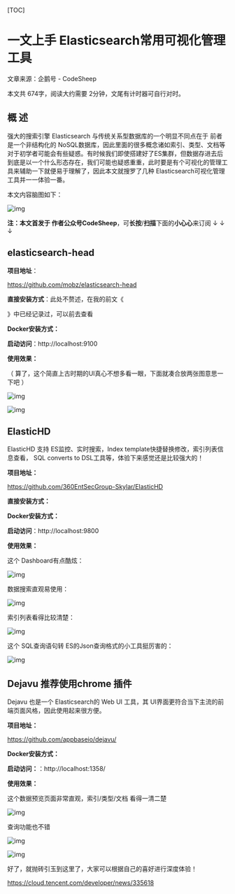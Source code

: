[TOC]



# 一文上手 Elasticsearch常用可视化管理工具

文章来源：企鹅号 - CodeSheep 

本文共 674字，阅读大约需要 2分钟，文尾有计时器可自行对时。

## **概   述**

强大的搜索引擎 Elasticsearch 与传统关系型数据库的一个明显不同点在于 前者是一个非结构化的 NoSQL数据库，因此里面的很多概念诸如索引、类型、文档等对于初学者可能会有些疑惑。有时候我们即使搭建好了ES集群，但数据存进去后到底是以一个什么形态存在，我们可能也疑惑重重，此时要是有个可视化的管理工具来辅助一下就便易于理解了，因此本文就搜罗了几种 Elasticsearch可视化管理工具并一一体验一番。

本文内容脑图如下：



![img](image-201905111509/1620-20190511150651768.jpeg)

**注：**本文首发于 作者**公众号CodeSheep**，可**长按**/**扫描**下面的**小心心**来订阅 ↓ ↓ ↓

## **elasticsearch-head**

**项目地址**：

https://github.com/mobz/elasticsearch-head

**直接安装方式**：此处不赘述，在我的前文《

》中已经记录过，可以前去查看

**Docker安装方式：**

**启动访问**：http://localhost:9100

**使用效果：**

（ 算了，这个简直上古时期的UI真心不想多看一眼，下面就凑合放两张图意思一下吧 ）



![img](image-201905111509/1620-20190511150651791.jpeg)

![img](image-201905111509/1620-20190511150651903.jpeg)

## **ElasticHD**

ElasticHD 支持 ES监控、实时搜索，Index template快捷替换修改，索引列表信息查看， SQL converts to DSL工具等，体验下来感觉还是比较强大的！

**项目地址：**

https://github.com/360EntSecGroup-Skylar/ElasticHD

**直接安装方式：**

**Docker安装方式：**

**启动访问**：http://localhost:9800

**使用效果：**

这个 Dashboard有点酷炫：



![img](image-201905111509/1620-20190511150651964.jpeg)

数据搜索直观易使用：



![img](image-201905111509/1620-20190511150651891.jpeg)

索引列表看得比较清楚：



![img](image-201905111509/1620-20190511150651904.jpeg)

这个 SQL查询语句转 ES的Json查询格式的小工具挺厉害的：



![img](image-201905111509/1620-20190511150651955.jpeg)

## **Dejavu** 推荐使用chrome 插件

Dejavu 也是一个 Elasticsearch的 Web UI 工具，其 UI界面更符合当下主流的前端页面风格，因此使用起来很方便。

**项目地址：**

https://github.com/appbaseio/dejavu/

**Docker安装方式：**

**启动访问：**：http://localhost:1358/

**使用效果：**

这个数据预览页面非常直观，索引/类型/文档 看得一清二楚



![img](image-201905111509/1620-20190511150651975.jpeg)

查询功能也不错



![img](image-201905111509/1620-20190511150652004.jpeg)

![img](image-201905111509/1620-20190511150652021.jpeg)

好了，就抛砖引玉到这里了，大家可以根据自己的喜好进行深度体验！





<https://cloud.tencent.com/developer/news/335618>

 